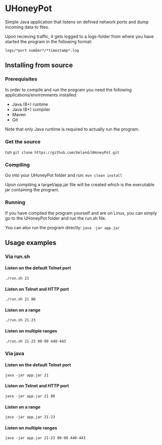 # UHoneyPot

Simple Java application that listens on defined network ports and dump incoming data to files.

Upon recieving traffic, it gets logged to a logs-folder from
where you have started the program in the following format:

```logs/*port number*/*timestamp*.log```

## Installing from source

### Prerequisites

In order to compile and run the program you need the following applications/environments installed:
* Java (8+) runtime
* Java (8+) compiler
* Maven
* Git

Note that only Java runtime is required to actually run the program.

### Get the source

run 
```git clone https://github.com/Ueland/UHoneyPot.git```

### Compiling
Go into your UHoneyPot folder and run: 
```mvn clean install```

Upon compiling a target/app.jar file will be created which
is the executable jar containing the program.

### Running

If you have compiled the program yourself and are on Linux, you can simply
 go to the UHoneyPot folder and run the run.sh file. 
 
You can also run the program directly: 
```java -jar app.jar```
 
## Usage examples
### Via run.sh
#### Listen on the default Telnet port
```./run.sh 21```

#### Listen on Telnet and HTTP port
```./run.sh 21 80```

#### Listen on a range
```./run.sh 21-23```

#### Listen on multiple ranges
```./run.sh 21-23 80-90 440-443```
 
### Via java
#### Listen on the default Telnet port
```java -jar app.jar 21```

#### Listen on Telnet and HTTP port
```java -jar app.jar 21 80```

#### Listen on a range
```java -jar app.jar 21-23```

#### Listen on multiple ranges
```java -jar app.jar 21-23 80-90 440-443```